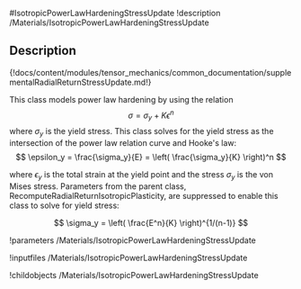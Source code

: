 #IsotropicPowerLawHardeningStressUpdate
!description /Materials/IsotropicPowerLawHardeningStressUpdate


## Description
{!docs/content/modules/tensor_mechanics/common_documentation/supplementalRadialReturnStressUpdate.md!}

This class models power law hardening by using the relation
$$
\sigma = \sigma_y + K \epsilon^n
$$
where $\sigma_y$ is the yield stress. This class solves for the yield stress as the intersection of the power law relation curve and Hooke's law:
$$
\epsilon_y = \frac{\sigma_y}{E} = \left( \frac{\sigma_y}{K} \right)^n
$$

where $\epsilon_y$ is the total strain at the yield point and the stress $\sigma_y$ is the von Mises stress. Parameters from the parent class, RecomputeRadialReturnIsotropicPlasticity, are suppressed to enable this class to solve for yield stress:

$$
\sigma_y = \left( \frac{E^n}{K} \right)^{1/(n-1)}
$$

!parameters /Materials/IsotropicPowerLawHardeningStressUpdate

!inputfiles /Materials/IsotropicPowerLawHardeningStressUpdate

!childobjects /Materials/IsotropicPowerLawHardeningStressUpdate
